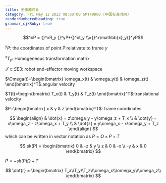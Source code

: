 ```yaml
---
title: 图像雅可比
category: Fri May 12 2023 08:00:00 GMT+0800 (中国标准时间)
renderNumberedHeading: true
grammar_cjkRuby: true
---
```




$$^xP = {}^xR_y {}^yP+{}^xt_y \\={}^x\mathbb{x}_y{}^yP$$

$^yP$: the coordinates of point $P$ relativate to frame $y$

$^xT_y$: Homogeneous transformation matrix

$\mathcal{T}\subseteq SE3$: robot end-effector moving workspace

$\Omega(t)=\begin{bmatrix}
\omega_x(t) & \omega_y(t) & \omega_z(t)
\end{bmatrix}^T$:angular velocity

$T(t)=\begin{bmatrix}
T_x(t) & T_y(t) & T_z(t)
\end{bmatrix}^T$:translational velocity

$P=\begin{bmatrix}
x & y & z
\end{bmatrix}^T$: frame coordinates

$$
\begin{align}
& \dot{x} = z\omega_y - y\omega_z + T_x \\
& \dot{y} = x\omega_z - z\omega_x + T_y \\
& \dot{z} = y\omega_x - x\omega_y + T_z
\end{align}
$$
which can be written in vector notation as
$\dot{P}=\Omega\times P + T$

$$
sk(P) = \begin{bmatrix}
0 & -z & y \\
z & 0 & -x \\
-y & x & 0
\end{bmatrix}
$$

$\dot{P}=-sk(P)\Omega + T$

$$
\dot{r} = \begin{bmatrix}
T_x\\T_y\\T_z\\\omega_x\\\omega_y\\\omega_z\\
\end{bmatrix}
$$
